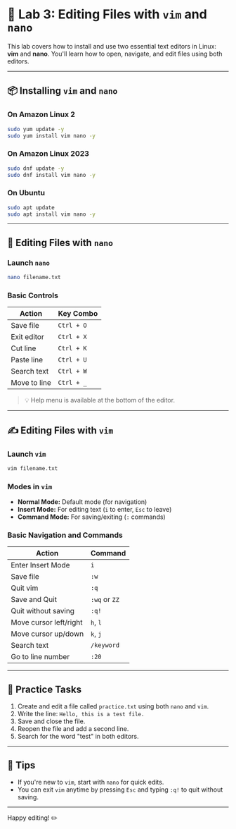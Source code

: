 # 🧪 Lab 3: Editing Files with `vim` and `nano`

This lab covers how to install and use two essential text editors in Linux: **vim** and **nano**. You'll learn how to open, navigate, and edit files using both editors.

---

## 📦 Installing `vim` and `nano`

### On Amazon Linux 2

```bash
sudo yum update -y
sudo yum install vim nano -y
```

### On Amazon Linux 2023

```bash
sudo dnf update -y
sudo dnf install vim nano -y
```

### On Ubuntu

```bash
sudo apt update
sudo apt install vim nano -y
```

---

## 📝 Editing Files with `nano`

### Launch `nano`

```bash
nano filename.txt
```

### Basic Controls

| Action            | Key Combo      |
|-------------------|----------------|
| Save file         | `Ctrl + O`     |
| Exit editor       | `Ctrl + X`     |
| Cut line          | `Ctrl + K`     |
| Paste line        | `Ctrl + U`     |
| Search text       | `Ctrl + W`     |
| Move to line      | `Ctrl + _`     |

> 💡 Help menu is available at the bottom of the editor.

---

## ✍️ Editing Files with `vim`

### Launch `vim`

```bash
vim filename.txt
```

### Modes in `vim`

- **Normal Mode:** Default mode (for navigation)
- **Insert Mode:** For editing text (`i` to enter, `Esc` to leave)
- **Command Mode:** For saving/exiting (`:` commands)

### Basic Navigation and Commands

| Action                 | Command         |
|------------------------|-----------------|
| Enter Insert Mode      | `i`             |
| Save file              | `:w`            |
| Quit vim               | `:q`            |
| Save and Quit          | `:wq` or `ZZ`   |
| Quit without saving    | `:q!`           |
| Move cursor left/right | `h`, `l`        |
| Move cursor up/down    | `k`, `j`        |
| Search text            | `/keyword`      |
| Go to line number      | `:20`           |

---

## 🧪 Practice Tasks

1. Create and edit a file called `practice.txt` using both `nano` and `vim`.
2. Write the line: `Hello, this is a test file.`
3. Save and close the file.
4. Reopen the file and add a second line.
5. Search for the word "test" in both editors.

---

## 📌 Tips

- If you're new to `vim`, start with `nano` for quick edits.
- You can exit `vim` anytime by pressing `Esc` and typing `:q!` to quit without saving.

---

Happy editing! ✏️
